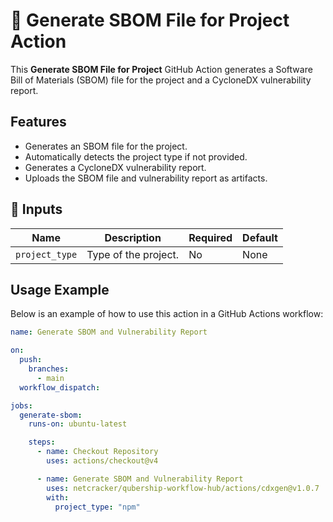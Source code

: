 # 🚀 Generate SBOM File for Project Action

This **Generate SBOM File for Project** GitHub Action generates a Software Bill of Materials (SBOM) file for the project and a CycloneDX vulnerability report.

## Features

- Generates an SBOM file for the project.
- Automatically detects the project type if not provided.
- Generates a CycloneDX vulnerability report.
- Uploads the SBOM file and vulnerability report as artifacts.

## 📌 Inputs

| Name          | Description                | Required | Default |
| ------------- | -------------------------- | -------- | ------- |
| `project_type` | Type of the project.       | No       | None    |

## Usage Example

Below is an example of how to use this action in a GitHub Actions workflow:

```yaml
name: Generate SBOM and Vulnerability Report

on:
  push:
    branches:
      - main
  workflow_dispatch:

jobs:
  generate-sbom:
    runs-on: ubuntu-latest

    steps:
      - name: Checkout Repository
        uses: actions/checkout@v4

      - name: Generate SBOM and Vulnerability Report
        uses: netcracker/qubership-workflow-hub/actions/cdxgen@v1.0.7
        with:
          project_type: "npm"